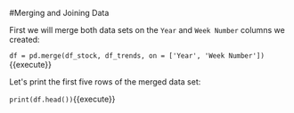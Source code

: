 #Merging and Joining Data

First we will merge both data sets on the `Year` and `Week Number` columns we created:


`df = pd.merge(df_stock, df_trends, on = ['Year', 'Week Number'])`{{execute}}

Let's print the first five rows of the merged data set:

`print(df.head())`{{execute}}

